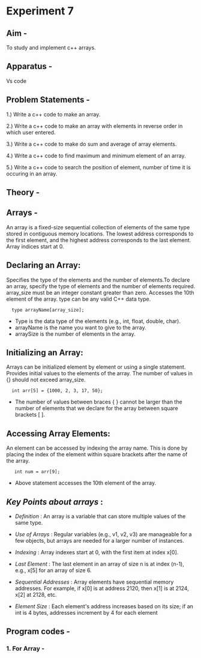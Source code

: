 # Experiment 7

## Aim -
To study and implement c++ arrays.

## Apparatus -
Vs code

##  Problem Statements -

1.) Write a c++ code to make an array.

2.) Write a c++ code to make an array with elements in reverse order in which user entered.

3.) Write a c++ code to make do sum and average of array elements.

4.) Write a c++ code to find maximum and minimum element of an array.

5.) Write a c++ code to search the position of element, number of time it is occuring in an array.

## Theory -

## Arrays -
An array is a fixed-size sequential collection of elements of the same type stored in contiguous memory locations. 
The lowest address corresponds to the first element, and the highest address corresponds to the last element. Array indices start at 0.

## Declaring an Array:

Specifies the type of the elements and the number of elements.To declare an array, specify the type of elements and the number of elements required. array_size must be an integer constant greater than zero. Accesses the 10th element of the array. type can be any valid C++ data type.
  
      type arrayName[array_size];
- Type is the data type of the elements (e.g., int, float, double, char).
- arrayName is the name you want to give to the array.
- arraySize is the number of elements in the array.

## Initializing an Array:
Arrays can be initialized element by element or using a single statement. Provides initial values to the elements of the array. The number of values in {} should not exceed array_size.

      int arr[5] = {1000, 2, 3, 17, 50};
- The number of values between braces { } cannot be larger than the number of elements that we declare for the array between square brackets [ ].

## Accessing Array Elements:
An element can be accessed by indexing the array name. This is done by placing the index of the element within square brackets after the name of the array.
  
       int num = arr[9];
- Above statement accesses the 10th element of the array.

## *Key Points about arrays* :
- *Definition* : An array is a variable that can store multiple values of the same type.

- *Use of Arrays* : Regular variables (e.g., v1, v2, v3) are manageable for a few objects, but arrays are needed for a larger number of instances.

- *Indexing* : Array indexes start at 0, with the first item at index x[0].

- *Last Element* : The last element in an array of size n is at index (n-1), e.g., x[5] for an array of size 6.

- *Sequential Addresses* : Array elements have sequential memory addresses. For example, if x[0] is at address 2120, then x[1] is at 2124, x[2] at 2128, etc.

- *Element Size* : Each element's address increases based on its size; if an int is 4 bytes, addresses increment by 4 for each element

## Program codes -
### 1. For Array -
```
